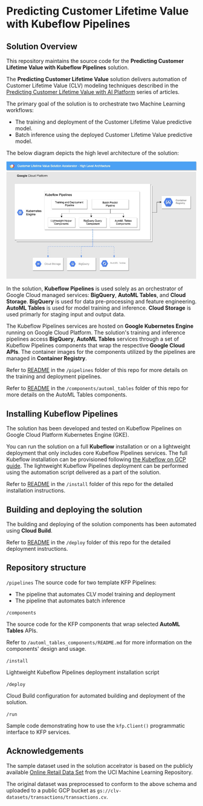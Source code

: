 # Predicting Customer Lifetime Value with Kubeflow Pipelines

## Solution Overview

This repository maintains the source code for the **Predicting Customer Lifetime Value with Kubeflow Pipelines** solution.

The **Predicting Customer Lifetime Value** solution  delivers automation of Customer Lifetime Value (CLV) modeling techniques described in the [Predicting Customer Lifetime Value with AI Platform](https://cloud.google.com/solutions/machine-learning/clv-prediction-with-offline-training-intro) series of articles.

The primary goal of the solution is to orchestrate two Machine Learning workflows:
- The training and deployment of the Customer Lifetime Value predictive model.
- Batch inference using the deployed Customer Lifetime Value predictive model.

The below diagram depicts the high level architecture of the solution:

![KFP Runtime](/images/architecture.jpg)

In the solution, **Kubeflow Pipelines** is used solely as an orchestrator of Google Cloud  managed services: **BigQuery**, **AutoML Tables**, and **Cloud Storage**. **BigQuery** is used for data pre-processing and feature engineering. **AutoML Tables** is used for model training and inference. **Cloud Storage** is used primarly for staging input and output data. 

The Kubeflow Pipelines services are hosted on **Google Kubernetes Engine** running on Google Cloud Platform. The solution's training and inference pipelines access **BigQuery**,  **AutoML Tables** services through a set of Kubeflow Pipelines components that wrap the respective **Google Cloud APIs**. The container images for the components utilized by the pipelines are managed in **Container Registry**.

Refer to [README](/pipelines/README.md) in the `/pipelines` folder of this repo for more details on the training and deployment pipelines.

Refer to [README](/components/automl_tables/README.md) in the `/components/automl_tables` folder of this repo for more details on the AutoML Tables components.


## Installing Kubeflow Pipelines

The solution has been developed and tested on Kubeflow Pipelines on Google Cloud Platform Kubernetes Engine (GKE). 

You can run the solution on a full **Kubeflow** installation  or on a lightweight deployment that only includes core Kubeflow Pipelines services. The full Kubeflow installation can be provisioned following [the Kubeflow on GCP guide](https://www.kubeflow.org/docs/gke/deploy/). The lightweight Kubeflow Pipelines deployment can be performed using the automation script delivered as a part of the solution.

Refer to [README](/install/README.md) in the `/install` folder of this repo for the detailed installation instructions.

## Building and deploying the solution

The building and deploying of the solution components has been automated using **Cloud Build**. 

Refer to [README](/deploy/README.md) in the `/deploy` folder of this repo for the detailed deployment instructions.


## Repository structure

`/pipelines`
The source code for two template KFP Pipelines:
- The pipeline that automates CLV model training and deployment
- The pipeline that automates batch inference 


`/components`

The source code for the KFP components that wrap selected **AutoML Tables** APIs.

Refer to `/automl_tables_components/README.md` for more information on the components' design and usage.

`/install`

Lightweight Kubeflow Pipelines deployment installation script

`/deploy`

Cloud Build configuration for automated building and deployment of the solution.

`/run`

Sample code demonstrating how to use the `kfp.Client()` programmatic interface to KFP services.



## Acknowledgements

The sample dataset used in the solution accelrator is based on the publicly available [Online Retail Data Set](http://archive.ics.uci.edu/ml/datasets/Online+Retail) from the UCI Machine Learning Repository. 

The original dataset was preprocessed to conform to the above schema and uploaded to a public GCP bucket as `gs://clv-datasets/transactions/transactions.cv`. 



